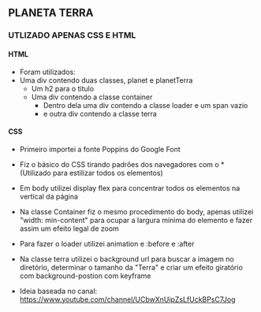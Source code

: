 ## PLANETA TERRA
### UTLIZADO APENAS CSS E HTML
#### HTML
 - Foram utilizados:
  - Uma div contendo duas classes, planet e planetTerra
    - Um h2 para o titulo
    - Uma div contendo a classe container
      - Dentro dela uma div contendo a classe loader e um span vazio
      - e outra div contendo a classe terra
 
#### CSS
 - Primeiro importei a fonte Poppins do Google Font
 - Fiz o básico do CSS tirando padrões dos navegadores com o * (Utilizado para estilizar todos os elementos)
 - Em body utilizei display flex para concentrar todos os elementos na vertical da página
 - Na classe Container fiz o mesmo procedimento do body, apenas utilizei "width: min-content" para ocupar a largura minima do elemento e fazer assim um efeito legal de zoom
 - Para fazer o loader utilizei animation e :before e :after
 - Na classe terra utilizei o background url para buscar a imagem no diretório, determinar o tamanho da "Terra" e criar um efeito giratório com background-postion com keyframe
 
 
 - Ideia baseada no canal: https://www.youtube.com/channel/UCbwXnUipZsLfUckBPsC7Jog
